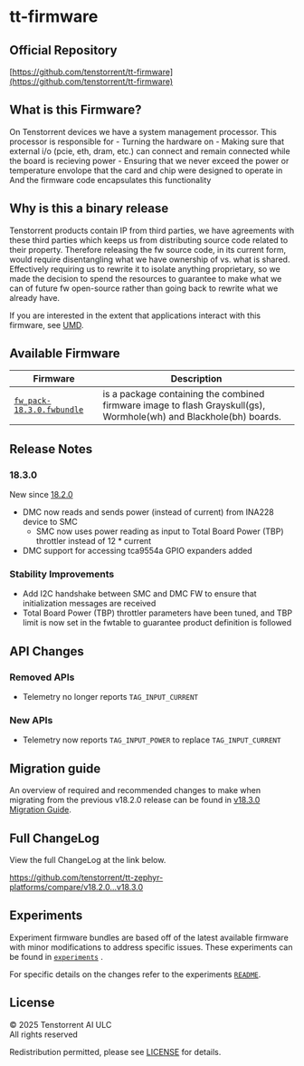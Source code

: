 # tt-firmware

## Official Repository
[https://github.com/tenstorrent/tt-firmware](https://github.com/tenstorrent/tt-firmware)

## What is this Firmware?

On Tenstorrent devices we have a system management processor.
This processor is responsible for
    - Turning the hardware on
    - Making sure that external i/o (pcie, eth, dram, etc.) can connect and remain connected while the board is recieving power
    - Ensuring that we never exceed the power or temperature envolope that the card and chip were designed to operate in
And the firmware code encapsulates this functionality

## Why is this a binary release

Tenstorrent products contain IP from third parties, we have agreements with these third parties which keeps us from distributing source code related to their property.
Therefore releasing the fw source code, in its current form, would require disentangling what we have ownership of vs. what is shared. Effectively requiring us to rewrite it to isolate anything proprietary, so we made the decision to spend the resources to
guarantee to make what we can of future fw open-source rather than going back to rewrite what we already have.

If you are interested in the extent that applications interact with this firmware, see [UMD](https://github.com/tenstorrent/tt-umd).

## Available Firmware

| Firmware | Description |
| --- | --- |
| [`fw_pack-18.3.0.fwbundle`](fw_pack-18.3.0.fwbundle) | is a package containing the  combined firmware image to flash Grayskull(gs),  Wormhole(wh) and  Blackhole(bh) boards.|

## Release Notes

### 18.3.0

New since [18.2.0](https://github.com/tenstorrent/tt-firmware/tree/v18.2.0)

* DMC now reads and sends power (instead of current) from INA228 device to SMC
  * SMC now uses power reading as input to Total Board Power (TBP) throttler instead of 12 * current
* DMC support for accessing tca9554a GPIO expanders added


### Stability Improvements

* Add I2C handshake between SMC and DMC FW to ensure that initialization messages are received
* Total Board Power (TBP) throttler parameters have been tuned, and TBP limit is now set in the fwtable to guarantee product definition is followed

## API Changes

### Removed APIs

* Telemetry no longer reports `TAG_INPUT_CURRENT`

### New APIs

* Telemetry now reports `TAG_INPUT_POWER` to replace `TAG_INPUT_CURRENT`

## Migration guide

An overview of required and recommended changes to make when migrating from the previous v18.2.0 release can be found in [v18.3.0 Migration Guide](https://github.com/tenstorrent/tt-zephyr-platforms/tree/main/doc/release/migration-guide-18.3.0.md).

## Full ChangeLog

View the full ChangeLog at the link below.

https://github.com/tenstorrent/tt-zephyr-platforms/compare/v18.2.0...v18.3.0

## Experiments

Experiment firmware bundles are based off of the latest available firmware with minor modifications to address specific issues. These experiments can be found in [`experiments`](experiments/) .

For specific details on the changes refer to the experiments [`README`](experiments/README.md).

## License
© 2025 Tenstorrent AI ULC<br/>
All rights reserved

Redistribution permitted, please see [LICENSE](LICENSE) for details.
